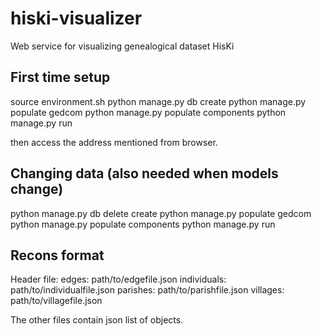# hiski-visualizer
Web service for visualizing genealogical dataset HisKi


First time setup
----------------

source environment.sh
python manage.py db create
python manage.py populate gedcom <gedcom-file>
python manage.py populate components
python manage.py run

then access the address mentioned from browser.


Changing data (also needed when models change)
----------------------------------------------

python manage.py db delete create
python manage.py populate gedcom <gedcom-file>
python manage.py populate components
python manage.py run


Recons format
-------------

Header file:
edges:          path/to/edgefile.json
individuals:    path/to/individualfile.json
parishes:       path/to/parishfile.json
villages:       path/to/villagefile.json

The other files contain json list of objects.
